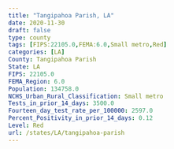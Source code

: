 ```yaml
---
title: "Tangipahoa Parish, LA"
date: 2020-11-30
draft: false
type: county
tags: [FIPS:22105.0,FEMA:6.0,Small metro,Red]
categories: [LA]
County: Tangipahoa Parish
State: LA
FIPS: 22105.0
FEMA_Region: 6.0
Population: 134758.0
NCHS_Urban_Rural_Classification: Small metro
Tests_in_prior_14_days: 3500.0
Fourteen_day_test_rate_per_100000: 2597.0
Percent_Positivity_in_prior_14_days: 0.12
Level: Red
url: /states/LA/tangipahoa-parish
---
```




